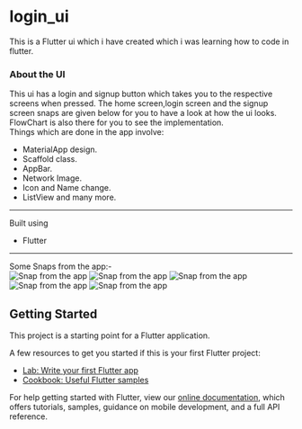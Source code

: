 # login_ui

This is a Flutter ui which i have created which i was learning how to code in flutter.<br>
### About the UI
This ui has a login and signup button which takes you to the respective screens when pressed.
The home screen,login screen and the signup screen snaps are given below for you to have a look at how the ui looks.<br>
FlowChart is also there for you to see the implementation.
<br>Things which are done in the app involve:
* MaterialApp design.
* Scaffold class.
* AppBar.
* Network Image.
* Icon and Name change.
* ListView and many more.
___
Built using 
* Flutter
___
Some Snaps from the app:-<br>
![Snap from the app](https://res.cloudinary.com/harshkumarkhatri/image/upload/v1594213609/readme%20images/Login%20UI/loginui1_ccz8ef.jpg)
![Snap from the app](https://res.cloudinary.com/harshkumarkhatri/image/upload/v1594213607/readme%20images/Login%20UI/login_ui_2_nx3foj.jpg)
![Snap from the app](https://res.cloudinary.com/harshkumarkhatri/image/upload/v1594213603/readme%20images/Login%20UI/login_ui_3_s1b58l.jpg)
![Snap from the app](https://res.cloudinary.com/harshkumarkhatri/image/upload/v1594213600/readme%20images/Login%20UI/login_ui_4_d80rgv.jpg)
![Snap from the app](https://res.cloudinary.com/harshkumarkhatri/image/upload/v1594213598/readme%20images/Login%20UI/login_ui_5_yzdm5u.jpg)


## Getting Started

This project is a starting point for a Flutter application.

A few resources to get you started if this is your first Flutter project:

- [Lab: Write your first Flutter app](https://flutter.dev/docs/get-started/codelab)
- [Cookbook: Useful Flutter samples](https://flutter.dev/docs/cookbook)

For help getting started with Flutter, view our
[online documentation](https://flutter.dev/docs), which offers tutorials,
samples, guidance on mobile development, and a full API reference.
